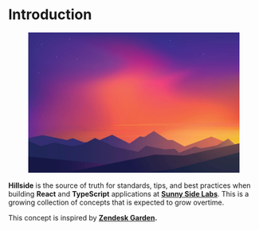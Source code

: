 # Introduction

<figure><img src=".gitbook/assets/7xm.xyz894129.jpg" alt=""><figcaption></figcaption></figure>

**Hillside** is the source of truth for standards, tips, and best practices when building **React** and **TypeScript** applications at [**Sunny Side Labs**](http://github.com/sunnysidelabs). This is a growing collection of concepts that is expected to grow overtime.

This concept is inspired by [**Zendesk Garden**](https://garden.zendesk.com/)**.**

